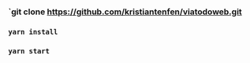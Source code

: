 ### `git clone https://github.com/kristiantenfen/viatodoweb.git

### `yarn install`

### `yarn start`
